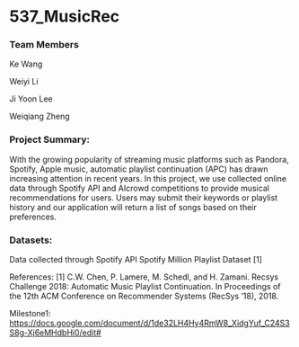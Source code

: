 # 537_MusicRec
### Team Members 
Ke Wang

Weiyi Li

Ji Yoon Lee

Weiqiang Zheng

### Project Summary:
With the growing popularity of streaming music platforms such as Pandora, Spotify, Apple music, automatic playlist continuation (APC) has drawn increasing attention in recent years. 
In this project, we use collected online data through Spotify API and AIcrowd competitions to provide musical recommendations for users. Users may submit their keywords or playlist history and our application will return a list of songs based on their preferences.

### Datasets:
Data collected through Spotify API
Spotify Million Playlist Dataset [1]

References: 
[1] C.W. Chen, P. Lamere, M. Schedl, and H. Zamani. Recsys Challenge 2018: Automatic Music Playlist Continuation. In Proceedings of the 12th ACM Conference on Recommender Systems (RecSys ’18), 2018. 


Milestone1: https://docs.google.com/document/d/1de32LH4Hy4RmW8_XidgYuf_C24S3S8g-Xj6eMHdbHi0/edit#
